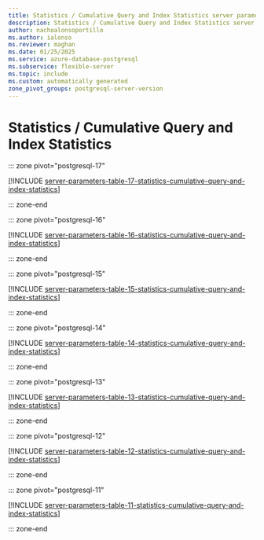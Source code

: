 ```yaml
---
title: Statistics / Cumulative Query and Index Statistics server parameters
description: Statistics / Cumulative Query and Index Statistics server parameters for Azure Database for PostgreSQL - Flexible Server.
author: nachoalonsoportillo
ms.author: ialonso
ms.reviewer: maghan
ms.date: 01/25/2025
ms.service: azure-database-postgresql
ms.subservice: flexible-server
ms.topic: include
ms.custom: automatically generated
zone_pivot_groups: postgresql-server-version
---
```

# Statistics / Cumulative Query and Index Statistics


::: zone pivot="postgresql-17"

[!INCLUDE [server-parameters-table-17-statistics-cumulative-query-and-index-statistics](./includes/server-parameters-table-17-statistics-cumulative-query-and-index-statistics.md)]

::: zone-end


::: zone pivot="postgresql-16"

[!INCLUDE [server-parameters-table-16-statistics-cumulative-query-and-index-statistics](./includes/server-parameters-table-16-statistics-cumulative-query-and-index-statistics.md)]

::: zone-end


::: zone pivot="postgresql-15"

[!INCLUDE [server-parameters-table-15-statistics-cumulative-query-and-index-statistics](./includes/server-parameters-table-15-statistics-cumulative-query-and-index-statistics.md)]

::: zone-end


::: zone pivot="postgresql-14"

[!INCLUDE [server-parameters-table-14-statistics-cumulative-query-and-index-statistics](./includes/server-parameters-table-14-statistics-cumulative-query-and-index-statistics.md)]

::: zone-end


::: zone pivot="postgresql-13"

[!INCLUDE [server-parameters-table-13-statistics-cumulative-query-and-index-statistics](./includes/server-parameters-table-13-statistics-cumulative-query-and-index-statistics.md)]

::: zone-end


::: zone pivot="postgresql-12"

[!INCLUDE [server-parameters-table-12-statistics-cumulative-query-and-index-statistics](./includes/server-parameters-table-12-statistics-cumulative-query-and-index-statistics.md)]

::: zone-end


::: zone pivot="postgresql-11"

[!INCLUDE [server-parameters-table-11-statistics-cumulative-query-and-index-statistics](./includes/server-parameters-table-11-statistics-cumulative-query-and-index-statistics.md)]

::: zone-end


